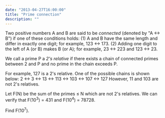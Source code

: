 ```yaml
---
date: "2013-04-27T16:00:00"
title: "Prime connection"
description: ""
---
```


<p>
Two positive numbers A and B are said to be <i>connected</i> (denoted by "A ↔ B") if one of these conditions holds:
(1) A and B have the same length and differ in exactly one digit; for example, 123 ↔ 173.
(2) Adding one digit to the left of A (or B) makes B (or A); for example, 23 ↔ 223 and 123 ↔ 23.
</p>
<p>
We call a prime P a <i>2's relative</i> if there exists a chain of connected primes between 2 and P and no prime in the chain exceeds P.
</p>
<p>
For example, 127 is a 2's relative. One of the possible chains is shown below:
2 ↔ 3 ↔ 13 ↔ 113 ↔ 103 ↔ 107 ↔ 127
However, 11 and 103 are not 2's relatives.
</p>
<p>
Let F(N) be the sum of the primes ≤ N which are not 2's relatives.
We can verify that F(10<sup>3</sup>) = 431 and F(10<sup>4</sup>) = 78728.
</p>
<p>
Find F(10<sup>7</sup>).
</p>

